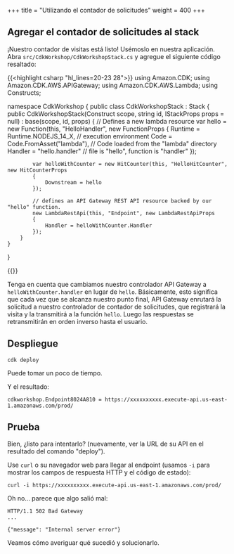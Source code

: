 +++
title = "Utilizando el contador de solicitudes"
weight = 400
+++

## Agregar el contador de solicitudes al stack

¡Nuestro contador de visitas está listo! Usémoslo en nuestra aplicación. Abra `src/CdkWorkshop/CdkWorkshopStack.cs` y agregue el siguiente código resaltado:

{{<highlight csharp "hl_lines=20-23 28">}}
using Amazon.CDK;
using Amazon.CDK.AWS.APIGateway;
using Amazon.CDK.AWS.Lambda;
using Constructs;

namespace CdkWorkshop
{
    public class CdkWorkshopStack : Stack
    {
        public CdkWorkshopStack(Construct scope, string id, IStackProps props = null) : base(scope, id, props)
        {
            // Defines a new lambda resource
            var hello = new Function(this, "HelloHandler", new FunctionProps
            {
                Runtime = Runtime.NODEJS_14_X, // execution environment
                Code = Code.FromAsset("lambda"), // Code loaded from the "lambda" directory
                Handler = "hello.handler" // file is "hello", function is "handler"
            });

            var helloWithCounter = new HitCounter(this, "HelloHitCounter", new HitCounterProps
            {
                Downstream = hello
            });

            // defines an API Gateway REST API resource backed by our "hello" function.
            new LambdaRestApi(this, "Endpoint", new LambdaRestApiProps
            {
                Handler = helloWithCounter.Handler
            });
        }
    }
}

{{</highlight>}}

Tenga en cuenta que cambiamos nuestro controlador API Gateway a `helloWithCounter.handler` en lugar de `hello`. Básicamente, esto significa que cada vez que se alcanza nuestro punto final, API Gateway enrutará la solicitud a nuestro controlador de contador de solicitudes, que registrará la visita y la transmitirá a la función `hello`. Luego las respuestas se retransmitirán en orden inverso hasta el usuario.

## Despliegue

```
cdk deploy
```
Puede tomar un poco de tiempo.

Y el resultado:

```
cdkworkshop.Endpoint8024A810 = https://xxxxxxxxxx.execute-api.us-east-1.amazonaws.com/prod/
```

## Prueba

Bien, ¿listo para intentarlo? (nuevamente, ver la URL de su API en el resultado del comando "deploy").

Use `curl` o su navegador web para llegar al endpoint (usamos `-i` para mostrar los campos de respuesta HTTP y el código de estado):

```
curl -i https://xxxxxxxxxx.execute-api.us-east-1.amazonaws.com/prod/
```

Oh no... parece que algo salió mal:

```
HTTP/1.1 502 Bad Gateway
...

{"message": "Internal server error"}
```

Veamos cómo averiguar qué sucedió y solucionarlo.

